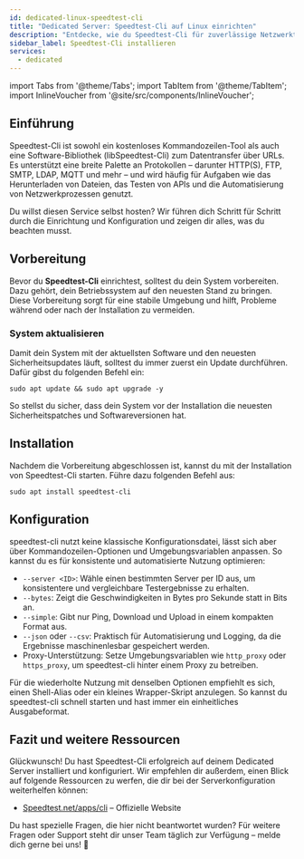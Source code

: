 ```yaml
---
id: dedicated-linux-speedtest-cli
title: "Dedicated Server: Speedtest-Cli auf Linux einrichten"
description: "Entdecke, wie du Speedtest-Cli für zuverlässige Netzwerktests und Automatisierung mit mehreren Protokollen einrichtest → Jetzt mehr erfahren"
sidebar_label: Speedtest-Cli installieren
services:
  - dedicated
---
```


import Tabs from '@theme/Tabs';
import TabItem from '@theme/TabItem';
import InlineVoucher from '@site/src/components/InlineVoucher';

## Einführung

Speedtest-Cli ist sowohl ein kostenloses Kommandozeilen-Tool als auch eine Software-Bibliothek (libSpeedtest-Cli) zum Datentransfer über URLs. Es unterstützt eine breite Palette an Protokollen – darunter HTTP(S), FTP, SMTP, LDAP, MQTT und mehr – und wird häufig für Aufgaben wie das Herunterladen von Dateien, das Testen von APIs und die Automatisierung von Netzwerkprozessen genutzt.

Du willst diesen Service selbst hosten? Wir führen dich Schritt für Schritt durch die Einrichtung und Konfiguration und zeigen dir alles, was du beachten musst.

<InlineVoucher />

## Vorbereitung

Bevor du **Speedtest-Cli** einrichtest, solltest du dein System vorbereiten. Dazu gehört, dein Betriebssystem auf den neuesten Stand zu bringen. Diese Vorbereitung sorgt für eine stabile Umgebung und hilft, Probleme während oder nach der Installation zu vermeiden.

### System aktualisieren
Damit dein System mit der aktuellsten Software und den neuesten Sicherheitsupdates läuft, solltest du immer zuerst ein Update durchführen. Dafür gibst du folgenden Befehl ein:

```
sudo apt update && sudo apt upgrade -y
```
So stellst du sicher, dass dein System vor der Installation die neuesten Sicherheitspatches und Softwareversionen hat.

## Installation

Nachdem die Vorbereitung abgeschlossen ist, kannst du mit der Installation von Speedtest-Cli starten. Führe dazu folgenden Befehl aus:

```console
sudo apt install speedtest-cli
```

## Konfiguration

speedtest-cli nutzt keine klassische Konfigurationsdatei, lässt sich aber über Kommandozeilen-Optionen und Umgebungsvariablen anpassen. So kannst du es für konsistente und automatisierte Nutzung optimieren:

- `--server <ID>`: Wähle einen bestimmten Server per ID aus, um konsistentere und vergleichbare Testergebnisse zu erhalten.  
- `--bytes`: Zeigt die Geschwindigkeiten in Bytes pro Sekunde statt in Bits an.  
- `--simple`: Gibt nur Ping, Download und Upload in einem kompakten Format aus.  
- `--json` oder `--csv`: Praktisch für Automatisierung und Logging, da die Ergebnisse maschinenlesbar gespeichert werden.  
- Proxy-Unterstützung: Setze Umgebungsvariablen wie `http_proxy` oder `https_proxy`, um speedtest-cli hinter einem Proxy zu betreiben.

Für die wiederholte Nutzung mit denselben Optionen empfiehlt es sich, einen Shell-Alias oder ein kleines Wrapper-Skript anzulegen. So kannst du speedtest-cli schnell starten und hast immer ein einheitliches Ausgabeformat.

## Fazit und weitere Ressourcen

Glückwunsch! Du hast Speedtest-Cli erfolgreich auf deinem Dedicated Server installiert und konfiguriert. Wir empfehlen dir außerdem, einen Blick auf folgende Ressourcen zu werfen, die dir bei der Serverkonfiguration weiterhelfen können:

- [Speedtest.net/apps/cli](https://www.speedtest.net/apps/cli) – Offizielle Website

Du hast spezielle Fragen, die hier nicht beantwortet wurden? Für weitere Fragen oder Support steht dir unser Team täglich zur Verfügung – melde dich gerne bei uns! 🙂

<InlineVoucher />